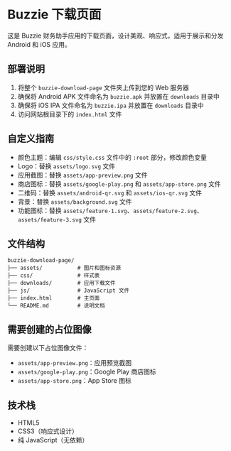 # Buzzie 下载页面

这是 Buzzie 财务助手应用的下载页面，设计美观、响应式，适用于展示和分发 Android 和 iOS 应用。

## 部署说明

1. 将整个 `buzzie-download-page` 文件夹上传到您的 Web 服务器
2. 确保将 Android APK 文件命名为 `buzzie.apk` 并放置在 `downloads` 目录中
3. 确保将 iOS IPA 文件命名为 `buzzie.ipa` 并放置在 `downloads` 目录中
4. 访问网站根目录下的 `index.html` 文件

## 自定义指南

- 颜色主题：编辑 `css/style.css` 文件中的 `:root` 部分，修改颜色变量
- Logo：替换 `assets/logo.svg` 文件
- 应用截图：替换 `assets/app-preview.png` 文件
- 商店图标：替换 `assets/google-play.png` 和 `assets/app-store.png` 文件
- 二维码：替换 `assets/android-qr.svg` 和 `assets/ios-qr.svg` 文件
- 背景：替换 `assets/background.svg` 文件
- 功能图标：替换 `assets/feature-1.svg`、`assets/feature-2.svg`、`assets/feature-3.svg` 文件

## 文件结构

```
buzzie-download-page/
├── assets/           # 图片和图标资源
├── css/              # 样式表
├── downloads/        # 应用下载文件
├── js/               # JavaScript 文件
├── index.html        # 主页面
└── README.md         # 说明文档
```

## 需要创建的占位图像

需要创建以下占位图像文件：
- `assets/app-preview.png`：应用预览截图
- `assets/google-play.png`：Google Play 商店图标
- `assets/app-store.png`：App Store 图标

## 技术栈

- HTML5
- CSS3（响应式设计）
- 纯 JavaScript（无依赖） 